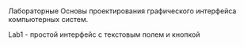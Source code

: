 # 
Лабораторные Основы проектирования графического интерфейса компьютерных систем.

Lab1 - простой интерфейс с текстовым полем и кнопкой